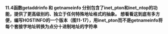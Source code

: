 #### 11.4函数getaddrinfo 和 getnameinfo 分别包含了inet_pton和inet_ntop的功能，提供了更高级别的、独立于任何特殊地址格式的抽象。 想看看这到底有多方便，编写HOSTINFO的一个版本（图11-17），用inet_pton而不是getnameinfo将每个套接字地址转换为点分十进制地址的字符串
